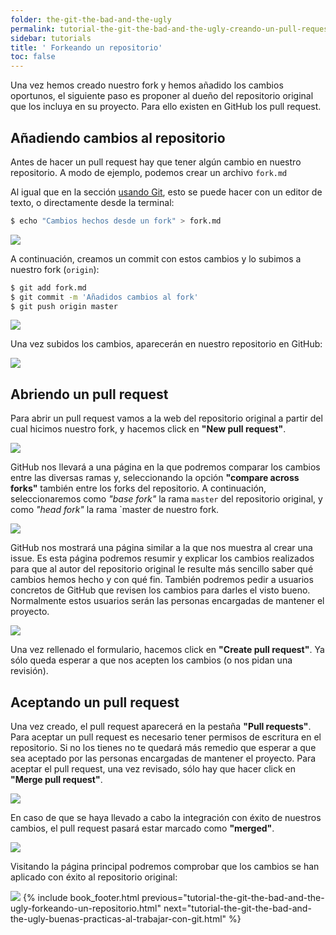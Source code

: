 ```yaml
---
folder: the-git-the-bad-and-the-ugly
permalink: tutorial-the-git-the-bad-and-the-ugly-creando-un-pull-request.html
sidebar: tutorials
title: ' Forkeando un repositorio'
toc: false
---
```


    
Una vez hemos creado nuestro fork y hemos añadido los cambios oportunos, el siguiente paso es proponer al dueño del repositorio original que los incluya en su proyecto. Para ello existen en GitHub los pull request.

## Añadiendo cambios al repositorio
Antes de hacer un pull request hay que tener algún cambio en nuestro repositorio. A modo de ejemplo, podemos crear un archivo `fork.md` 

Al igual que en la sección [usando Git](), esto se puede hacer con un editor de texto, o directamente desde la terminal:

```bash
$ echo "Cambios hechos desde un fork" > fork.md
```
![](img/tutorials/the-git-the-bad-and-the-ugly/github-pr-01.png)


A continuación, creamos un commit con estos cambios y lo subimos a nuestro fork (`origin`):

```bash
$ git add fork.md
$ git commit -m 'Añadidos cambios al fork'
$ git push origin master
```

![](img/tutorials/the-git-the-bad-and-the-ugly/github-pr-02.png)

Una vez subidos los cambios, aparecerán en nuestro repositorio en GitHub:

![](img/tutorials/the-git-the-bad-and-the-ugly/github-pr-03.png)


## Abriendo un pull request
Para abrir un pull request vamos a la web del repositorio original a partir del cual hicimos nuestro fork, y hacemos click en **"New pull request"**.

![](img/tutorials/the-git-the-bad-and-the-ugly/github-pr-04.png)

GitHub nos llevará a una página en la que podremos comparar los cambios entre las diversas ramas y, seleccionando la opción **"compare across forks"** también entre los forks del repositorio. A continuación, seleccionaremos como *"base fork"* la rama `master` del repositorio original, y como *"head fork"* la rama `master de nuestro fork.

![](img/tutorials/the-git-the-bad-and-the-ugly/github-pr-05.png)

GitHub nos mostrará una página similar a la que nos muestra al crear una issue. Es esta página podremos resumir y explicar los cambios realizados para que al autor del repositorio original le resulte más sencillo saber qué cambios hemos hecho y con qué fin. También podremos pedir a usuarios concretos de GitHub que revisen los cambios para darles el visto bueno. Normalmente estos usuarios serán las personas encargadas de mantener el proyecto.

![](img/tutorials/the-git-the-bad-and-the-ugly/github-pr-06.png)

Una vez rellenado el formulario, hacemos click en **"Create pull request"**. Ya sólo queda esperar a que nos acepten los cambios (o nos pidan una revisión).


## Aceptando un pull request
Una vez creado, el pull request aparecerá en la pestaña **"Pull requests"**. Para aceptar un pull request es necesario tener permisos de escritura en el repositorio. Si no los tienes no te quedará más remedio que esperar a que sea aceptado por las personas encargadas de mantener el proyecto. Para aceptar el pull request, una vez revisado, sólo hay que hacer click en **"Merge pull request"**. 

![](img/tutorials/the-git-the-bad-and-the-ugly/github-pr-07.png)

En caso de que se haya llevado a cabo la integración con éxito de nuestros cambios, el pull request pasará  estar marcado como **"merged"**.

![](img/tutorials/the-git-the-bad-and-the-ugly/github-pr-08.png)

Visitando la página principal podremos comprobar que los cambios se han aplicado con éxito al repositorio original:

![](img/tutorials/the-git-the-bad-and-the-ugly/github-pr-09.png)
{% include book_footer.html previous="tutorial-the-git-the-bad-and-the-ugly-forkeando-un-repositorio.html" next="tutorial-the-git-the-bad-and-the-ugly-buenas-practicas-al-trabajar-con-git.html" %}
